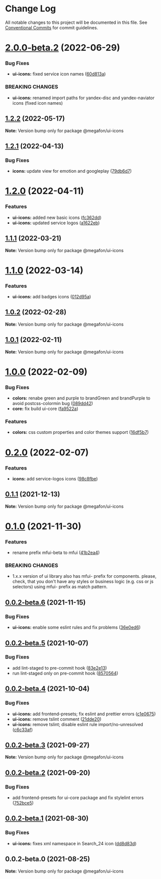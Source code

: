 # Change Log

All notable changes to this project will be documented in this file.
See [Conventional Commits](https://conventionalcommits.org) for commit guidelines.

# [2.0.0-beta.2](https://github.com/MegafonWebLab/megafon-ui/compare/@megafon/ui-icons@1.2.2...@megafon/ui-icons@2.0.0-beta.2) (2022-06-29)


### Bug Fixes

* **ui-icons:** fixed service icon names ([60d813a](https://github.com/MegafonWebLab/megafon-ui/commit/60d813a1da72f37bf60107743f169635fda1ba32))


### BREAKING CHANGES

* **ui-icons:** renamed import paths for yandex-disc and yandex-naviator icons (fixed icon names)





## [1.2.2](https://github.com/MegafonWebLab/megafon-ui/compare/@megafon/ui-icons@1.2.1...@megafon/ui-icons@1.2.2) (2022-05-17)

**Note:** Version bump only for package @megafon/ui-icons





## [1.2.1](https://github.com/MegafonWebLab/megafon-ui/compare/@megafon/ui-icons@1.2.0...@megafon/ui-icons@1.2.1) (2022-04-13)


### Bug Fixes

* **icons:** update view for emotion and googleplay ([79db6d7](https://github.com/MegafonWebLab/megafon-ui/commit/79db6d7c0fee455dd83c7ff7b5478c6e674f9bd8))





# [1.2.0](https://github.com/MegafonWebLab/megafon-ui/compare/@megafon/ui-icons@1.1.1...@megafon/ui-icons@1.2.0) (2022-04-11)


### Features

* **ui-icons:** added new basic icons ([fc362dd](https://github.com/MegafonWebLab/megafon-ui/commit/fc362dd7d6bd6ada2d2b61b2217c18d94f0fd568))
* **ui-icons:** updated service logos ([a1622eb](https://github.com/MegafonWebLab/megafon-ui/commit/a1622eb8103626cfdfa2a9186b8db114d5f9dc0a))





## [1.1.1](https://github.com/MegafonWebLab/megafon-ui/compare/@megafon/ui-icons@1.1.0...@megafon/ui-icons@1.1.1) (2022-03-21)

**Note:** Version bump only for package @megafon/ui-icons





# [1.1.0](https://github.com/MegafonWebLab/megafon-ui/compare/@megafon/ui-icons@1.0.2...@megafon/ui-icons@1.1.0) (2022-03-14)


### Features

* **ui-icons:** add badges icons ([012d95a](https://github.com/MegafonWebLab/megafon-ui/commit/012d95ac8644270d5641d01b8f988f2ae45d2503))





## [1.0.2](https://github.com/MegafonWebLab/megafon-ui/compare/@megafon/ui-icons@1.0.1...@megafon/ui-icons@1.0.2) (2022-02-28)

**Note:** Version bump only for package @megafon/ui-icons





## [1.0.1](https://github.com/MegafonWebLab/megafon-ui/compare/@megafon/ui-icons@1.0.0...@megafon/ui-icons@1.0.1) (2022-02-11)

**Note:** Version bump only for package @megafon/ui-icons





# [1.0.0](https://github.com/MegafonWebLab/megafon-ui/compare/@megafon/ui-icons@0.2.0...@megafon/ui-icons@1.0.0) (2022-02-09)


### Bug Fixes

* **colors:** renabe green and purple to brandGreen and brandPurple to avoid postcss-colormin bug ([089dd42](https://github.com/MegafonWebLab/megafon-ui/commit/089dd42cd18db7fc83e690da45d09b88c636a6f7))
* **core:** fix build ui-core ([fa9522a](https://github.com/MegafonWebLab/megafon-ui/commit/fa9522ac0931edb7ec772ad040557997db080687))


### Features

* **colors:** css custom properties and color themes support ([16df5b7](https://github.com/MegafonWebLab/megafon-ui/commit/16df5b7b2644e15bb6c6e49e7347c0f8e4839e58))





# [0.2.0](https://github.com/MegafonWebLab/megafon-ui/compare/@megafon/ui-icons@0.1.1...@megafon/ui-icons@0.2.0) (2022-02-07)


### Features

* **icons:** add service-logos icons ([98c8fbe](https://github.com/MegafonWebLab/megafon-ui/commit/98c8fbeebbc95d3f9a536cb1e73e1f9c791437f5))





## [0.1.1](https://github.com/MegafonWebLab/megafon-ui/compare/@megafon/ui-icons@0.1.0...@megafon/ui-icons@0.1.1) (2021-12-13)

**Note:** Version bump only for package @megafon/ui-icons





# [0.1.0](https://github.com/MegafonWebLab/megafon-ui/compare/@megafon/ui-icons@0.0.2-beta.6...@megafon/ui-icons@0.1.0) (2021-11-30)


### Features

* rename prefix mfui-beta to mfui ([41b2ea4](https://github.com/MegafonWebLab/megafon-ui/commit/41b2ea4880ee6dd0e76b862bfc0d2a86031d734c))


### BREAKING CHANGES

* 1.x.x version of ui library also has mfui- prefix for components. please, check,
that you don't have any styles or business logic (e.g. css or js selectors) using mfui- prefix as
match pattern.





## [0.0.2-beta.6](https://github.com/MegafonWebLab/megafon-ui/compare/@megafon/ui-icons@0.0.2-beta.5...@megafon/ui-icons@0.0.2-beta.6) (2021-11-15)


### Bug Fixes

* **ui-icons:** enable some eslint rules and fix problems ([36e0ed6](https://github.com/MegafonWebLab/megafon-ui/commit/36e0ed64876eecc770bf1272ebc87607603ea3fc))





## [0.0.2-beta.5](https://github.com/MegafonWebLab/megafon-ui/compare/@megafon/ui-icons@0.0.2-beta.4...@megafon/ui-icons@0.0.2-beta.5) (2021-10-07)


### Bug Fixes

* add lint-staged to pre-commit hook ([83e2e13](https://github.com/MegafonWebLab/megafon-ui/commit/83e2e1304c92cd0125e80fa0c2879e28476499d9))
* run lint-staged only on pre-commit hook ([8570564](https://github.com/MegafonWebLab/megafon-ui/commit/857056423e738135f6d0866df8c0166ce9bd289e))





## [0.0.2-beta.4](https://github.com/MegafonWebLab/megafon-ui/compare/@megafon/ui-icons@0.0.2-beta.3...@megafon/ui-icons@0.0.2-beta.4) (2021-10-04)


### Bug Fixes

* **ui-icons:** add frontend-presets; fix eslint and prettier errors ([c1e0675](https://github.com/MegafonWebLab/megafon-ui/commit/c1e06758c2b6002a3011d7e98a745f1f25186714))
* **ui-icons:** remove tslint comment ([21dde20](https://github.com/MegafonWebLab/megafon-ui/commit/21dde2044dc74e1ae7f949acf1d7df751377f0aa))
* **ui-icons:** remove tslint; disable eslint rule import/no-unresolved ([c6c33af](https://github.com/MegafonWebLab/megafon-ui/commit/c6c33af4b64cf01e433dd77446d3e537c9bd2e0d))





## [0.0.2-beta.3](https://github.com/MegafonWebLab/megafon-ui/compare/@megafon/ui-icons@0.0.2-beta.2...@megafon/ui-icons@0.0.2-beta.3) (2021-09-27)

**Note:** Version bump only for package @megafon/ui-icons





## [0.0.2-beta.2](https://github.com/MegafonWebLab/megafon-ui/compare/@megafon/ui-icons@0.0.2-beta.1...@megafon/ui-icons@0.0.2-beta.2) (2021-09-20)


### Bug Fixes

* add frontend-presets for ui-core package and fix stylelint errors ([752bce5](https://github.com/MegafonWebLab/megafon-ui/commit/752bce59cfd31494e85c11faa4795ca7ee89adcc))





## [0.0.2-beta.1](https://github.com/MegafonWebLab/megafon-ui/compare/@megafon/ui-icons@0.0.2-beta.0...@megafon/ui-icons@0.0.2-beta.1) (2021-08-30)


### Bug Fixes

* **ui-icons:** fixes xml namespace in Search_24 icon ([dd8d83d](https://github.com/MegafonWebLab/megafon-ui/commit/dd8d83d18c58be8301b0555e68b0fadd84461777))





## 0.0.2-beta.0 (2021-08-25)

**Note:** Version bump only for package @megafon/ui-icons
